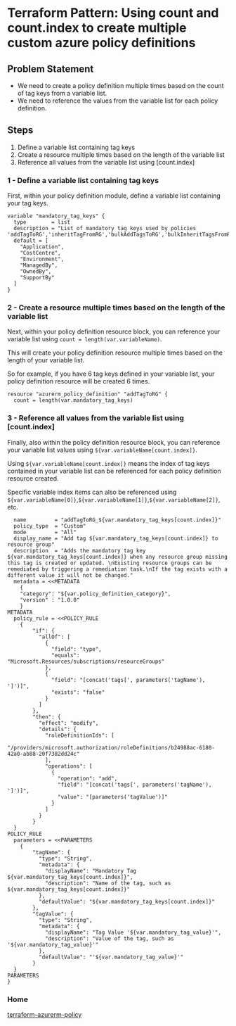 # Terraform Pattern: Using count and count.index to create multiple custom azure policy definitions

## Problem Statement
* We need to create a policy definition multiple times based on the count of tag keys from a variable list.
* We need to reference the values from the variable list for each policy definition.

## Steps

1. Define a variable list containing tag keys
2. Create a resource multiple times based on the length of the variable list
3. Reference all values from the variable list using [count.index]

### 1 - Define a variable list containing tag keys

First, within your policy definition module, define a variable list containing your tag keys.

```hcl
variable "mandatory_tag_keys" {
  type        = list
  description = "List of mandatory tag keys used by policies 'addTagToRG','inheritTagFromRG','bulkAddTagsToRG','bulkInheritTagsFromRG'"
  default = [
    "Application",
    "CostCentre",
    "Environment",
    "ManagedBy",
    "OwnedBy",
    "SupportBy"
  ]
}
```

### 2 - Create a resource multiple times based on the length of the variable list

Next, within your policy definition resource block, you can reference your variable list using `count = length(var.variableName)`. 

This will create your policy definition resource multiple times based on the length of your variable list.

So for example, if you have 6 tag keys defined in your variable list, your policy definition resource will be created 6 times.

```hcl
resource "azurerm_policy_definition" "addTagToRG" {
  count = length(var.mandatory_tag_keys)
```

### 3 - Reference all values from the variable list using [count.index]

Finally, also within the policy definition resource block, you can reference your variable list values using `${var.variableName[count.index]}`.

Using `${var.variableName[count.index]}` means the index of tag keys contained in your variable list can be referenced for each policy definition resource created.

Specific variable index items can also be referenced using `${var.variableName[0]}`,`${var.variableName[1]}`,`${var.variableName[2]}`, etc.

```hcl
  name         = "addTagToRG_${var.mandatory_tag_keys[count.index]}"
  policy_type  = "Custom"
  mode         = "All"
  display_name = "Add tag ${var.mandatory_tag_keys[count.index]} to resource group"
  description  = "Adds the mandatory tag key ${var.mandatory_tag_keys[count.index]} when any resource group missing this tag is created or updated. \nExisting resource groups can be remediated by triggering a remediation task.\nIf the tag exists with a different value it will not be changed."
  metadata = <<METADATA
    {
    "category": "${var.policy_definition_category}",
    "version" : "1.0.0"
    }
METADATA
  policy_rule = <<POLICY_RULE
    {
        "if": {
          "allOf": [
            {
              "field": "type",
              "equals": "Microsoft.Resources/subscriptions/resourceGroups"
            },
            {
              "field": "[concat('tags[', parameters('tagName'), ']')]",
              "exists": "false"
            }
          ]
        },
        "then": {
          "effect": "modify",
          "details": {
            "roleDefinitionIds": [
              "/providers/microsoft.authorization/roleDefinitions/b24988ac-6180-42a0-ab88-20f7382dd24c"
            ],
            "operations": [
              {
                "operation": "add",
                "field": "[concat('tags[', parameters('tagName'), ']')]",
                "value": "[parameters('tagValue')]"
              }
            ]
          }
        }
  }
POLICY_RULE
  parameters = <<PARAMETERS
    {
        "tagName": {
          "type": "String",
          "metadata": {
            "displayName": "Mandatory Tag ${var.mandatory_tag_keys[count.index]}",
            "description": "Name of the tag, such as ${var.mandatory_tag_keys[count.index]}"
          },
          "defaultValue": "${var.mandatory_tag_keys[count.index]}"
        },
        "tagValue": {
          "type": "String",
          "metadata": {
            "displayName": "Tag Value '${var.mandatory_tag_value}'",
            "description": "Value of the tag, such as '${var.mandatory_tag_value}'"
          },
          "defaultValue": "'${var.mandatory_tag_value}'"
        }
  }
PARAMETERS
}
```

### Home
[terraform-azurerm-policy](https://globalbao.github.io/terraform-azurerm-policy/)
